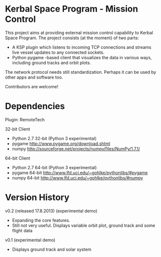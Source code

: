 Kerbal Space Program - Mission Control
==================

This project aims at providing external mission control capability to Kerbal Space Program.
The project consists (at the moment) of two parts: 
* A KSP plugin which listens to incoming TCP connections and streams live vessel updates to any connected sockets.
* Python pygame -based client that visualizes the data in various ways, including ground tracks and orbit plots.

The network protocol needs still standardization. Perhaps it can be used by other apps and software too.

Contributors are welcome!

Dependencies
============

Plugin: RemoteTech

32-bit Client
* Python 2.7 32-bit  (Python 3 experimental)
* pygame http://www.pygame.org/download.shtml
* numpy http://sourceforge.net/projects/numpy/files/NumPy/1.7.1/

64-bit Client
* Python 2.7 64-bit (Python 3 experimental)
* pygame 64-bit http://www.lfd.uci.edu/~gohlke/pythonlibs/#pygame
* numpy 64-bit http://www.lfd.uci.edu/~gohlke/pythonlibs/#numpy


Version History
===============

v0.2 (released 17.8.2013) (experimental demo)
- Expanding the core features.
- Still not very useful. Displays variable orbit plot, ground track and some flight data

v0.1 (experimental demo)

- Displays ground track and solar system